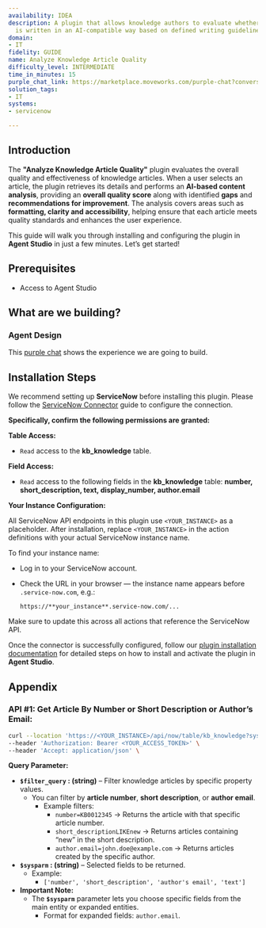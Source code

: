 ```yaml
---
availability: IDEA
description: A plugin that allows knowledge authors to evaluate whether a KB article
  is written in an AI-compatible way based on defined writing guidelines.
domain:
- IT
fidelity: GUIDE
name: Analyze Knowledge Article Quality
difficulty_level: INTERMEDIATE
time_in_minutes: 15
purple_chat_link: https://marketplace.moveworks.com/purple-chat?conversation=%7B%22messages%22%3A%5B%7B%22role%22%3A%22user%22%2C%22parts%22%3A%5B%7B%22richText%22%3A%22%3Cp+xmlns%3D%5C%22http%3A%2F%2Fwww.w3.org%2F1999%2Fxhtml%5C%22%3EEvaluate+my+KB+Article+called%3A+%27How+to+set+up+VPN+for+remote+access%27.%3C%2Fp%3E%22%7D%5D%7D%2C%7B%22role%22%3A%22assistant%22%2C%22parts%22%3A%5B%7B%22richText%22%3A%22%3Cp+xmlns%3D%5C%22http%3A%2F%2Fwww.w3.org%2F1999%2Fxhtml%5C%22%3EI+can+help+you+evaluate+a+Knowledge+Base+article.+How+would+you+like+to+find+the+article%3F%3C%2Fp%3E%3Col+xmlns%3D%5C%22http%3A%2F%2Fwww.w3.org%2F1999%2Fxhtml%5C%22%3E%3Cli%3ESearch+by+Description%3C%2Fli%3E%3Cli%3ESearch+by+Article+Number%3C%2Fli%3E%3Cli%3EArticles+Assigned+to+Me%3C%2Fli%3E%3C%2Fol%3E%22%7D%5D%7D%2C%7B%22role%22%3A%22user%22%2C%22parts%22%3A%5B%7B%22richText%22%3A%22%3Cp+xmlns%3D%5C%22http%3A%2F%2Fwww.w3.org%2F1999%2Fxhtml%5C%22%3ESearch+by+Description%3C%2Fp%3E%22%7D%5D%7D%2C%7B%22role%22%3A%22assistant%22%2C%22parts%22%3A%5B%7B%22richText%22%3A%22%3Cp+xmlns%3D%5C%22http%3A%2F%2Fwww.w3.org%2F1999%2Fxhtml%5C%22%3EPlease+provide+a+description+or+keywords+for+the+article+you%27re+looking+for.%3C%2Fp%3E%22%7D%5D%7D%2C%7B%22role%22%3A%22user%22%2C%22parts%22%3A%5B%7B%22richText%22%3A%22%3Cp+xmlns%3D%5C%22http%3A%2F%2Fwww.w3.org%2F1999%2Fxhtml%5C%22%3EVPN+remote+access%3C%2Fp%3E%22%7D%5D%7D%2C%7B%22role%22%3A%22assistant%22%2C%22parts%22%3A%5B%7B%22reasoningSteps%22%3A%5B%7B%22status%22%3A%22pending%22%2C%22richText%22%3A%22Searching+for+KB+articles+with+description+%27VPN+remote+access%27+in+%3Cb+xmlns%3D%5C%22http%3A%2F%2Fwww.w3.org%2F1999%2Fxhtml%5C%22%3EServiceNow%3C%2Fb%3E...%22%7D%5D%7D%2C%7B%22reasoningSteps%22%3A%5B%7B%22status%22%3A%22success%22%2C%22richText%22%3A%22Found+3+matching+articles.%22%7D%5D%7D%2C%7B%22richText%22%3A%22%3Cp+xmlns%3D%5C%22http%3A%2F%2Fwww.w3.org%2F1999%2Fxhtml%5C%22%3EI+found+a+few+articles+related+to+%27VPN+remote+access%27.+Which+one+would+you+like+to+evaluate%3F%3C%2Fp%3E%3Col+xmlns%3D%5C%22http%3A%2F%2Fwww.w3.org%2F1999%2Fxhtml%5C%22%3E%3Cli%3EKB00105%3A+How+to+set+up+VPN+for+remote+access%3C%2Fli%3E%3Cli%3EKB00112%3A+Troubleshooting+VPN+Connections%3C%2Fli%3E%3Cli%3EKB00108%3A+VPN+Client+Installation+Guide%3C%2Fli%3E%3C%2Fol%3E%22%7D%5D%7D%2C%7B%22role%22%3A%22user%22%2C%22parts%22%3A%5B%7B%22richText%22%3A%22%3Cp+xmlns%3D%5C%22http%3A%2F%2Fwww.w3.org%2F1999%2Fxhtml%5C%22%3EKB00105%3A+How+to+set+up+VPN+for+remote+access%3C%2Fp%3E%22%7D%5D%7D%2C%7B%22role%22%3A%22assistant%22%2C%22parts%22%3A%5B%7B%22reasoningSteps%22%3A%5B%7B%22status%22%3A%22pending%22%2C%22richText%22%3A%22Retrieving+content+for+%27KB00105%27+from+%3Cb+xmlns%3D%5C%22http%3A%2F%2Fwww.w3.org%2F1999%2Fxhtml%5C%22%3EServiceNow%3C%2Fb%3E...%22%7D%5D%7D%2C%7B%22reasoningSteps%22%3A%5B%7B%22status%22%3A%22success%22%2C%22richText%22%3A%22Content+retrieved.+Analyzing+for+AI+compatibility...%22%7D%5D%7D%2C%7B%22richText%22%3A%22%3Cp+xmlns%3D%5C%22http%3A%2F%2Fwww.w3.org%2F1999%2Fxhtml%5C%22%3EHere%27s+the+AI+compatibility+evaluation+for+%3Cstrong%3E%27How+to+set+up+VPN+for+remote+access%27%3C%2Fstrong%3E%3A%3C%2Fp%3E%3Cul+xmlns%3D%5C%22http%3A%2F%2Fwww.w3.org%2F1999%2Fxhtml%5C%22%3E%3Cli%3E%3Cp%3E%3Cstrong%3EOverall+AI+Score%3C%2Fstrong%3E%3A+8%2F10+%28Good%29%3C%2Fp%3E%3C%2Fli%3E%3Cli%3E%3Cp%3E%3Cstrong%3EGaps+Identified%3C%2Fstrong%3E%3A%3C%2Fp%3E%3Cul%3E%3Cli%3E%3Cp%3ELack+of+clear%2C+concise+headings.%3C%2Fp%3E%3C%2Fli%3E%3Cli%3E%3Cp%3ESome+paragraphs+are+too+long+for+snippetization.%3C%2Fp%3E%3C%2Fli%3E%3Cli%3E%3Cp%3EMissing+a+summary+sentence+at+the+beginning.%3C%2Fp%3E%3C%2Fli%3E%3C%2Ful%3E%3C%2Fli%3E%3Cli%3E%3Cp%3E%3Cstrong%3ESuggestions+for+Improvement%3C%2Fstrong%3E%3A%3C%2Fp%3E%3Cul%3E%3Cli%3E%3Cp%3EBreak+down+%27Connection+Steps%27+into+smaller%2C+numbered+steps+with+distinct+headings.%3C%2Fp%3E%3C%2Fli%3E%3Cli%3E%3Cp%3EAdd+a+brief+introductory+sentence+summarizing+the+article%27s+main+purpose.%3C%2Fp%3E%3C%2Fli%3E%3Cli%3E%3Cp%3EEnsure+each+paragraph+focuses+on+a+single+idea.%3C%2Fp%3E%3C%2Fli%3E%3C%2Ful%3E%3C%2Fli%3E%3C%2Ful%3E%3Cp+xmlns%3D%5C%22http%3A%2F%2Fwww.w3.org%2F1999%2Fxhtml%5C%22%3EThese+improvements+will+help+the+AI+more+accurately+extract+key+information+and+present+it+to+users+efficiently.%3C%2Fp%3E%22%7D%2C%7B%22citations%22%3A%5B%7B%22connectorName%22%3A%22servicenow%22%2C%22citationTitle%22%3A%22KB00105%3A+How+to+set+up+VPN+for+remote+access%22%7D%5D%7D%5D%7D%5D%7D
solution_tags:
- IT
systems:
- servicenow

---
```

## **Introduction**

The **"Analyze Knowledge Article Quality"** plugin evaluates the overall quality and effectiveness of knowledge articles. When a user selects an article, the plugin retrieves its details and performs an **AI-based content analysis**, providing an **overall quality score** along with identified **gaps** and **recommendations for improvement**. The analysis covers areas such as **formatting, clarity and accessibility**, helping ensure that each article meets quality standards and enhances the user experience.

This guide will walk you through installing and configuring the plugin in **Agent Studio** in just a few minutes. Let’s get started!

## **Prerequisites**

- Access to Agent Studio

## **What are we building?**

### **Agent Design**

This [purple chat](https://marketplace.moveworks.com/purple-chat?conversation=%7B%22messages%22%3A%5B%7B%22role%22%3A%22user%22%2C%22parts%22%3A%5B%7B%22richText%22%3A%22%3Cp+xmlns%3D%5C%22http%3A%2F%2Fwww.w3.org%2F1999%2Fxhtml%5C%22%3EEvaluate+my+KB+Article+called%3A+%27How+to+set+up+VPN+for+remote+access%27.%3C%2Fp%3E%22%7D%5D%7D%2C%7B%22role%22%3A%22assistant%22%2C%22parts%22%3A%5B%7B%22richText%22%3A%22%3Cp+xmlns%3D%5C%22http%3A%2F%2Fwww.w3.org%2F1999%2Fxhtml%5C%22%3EI+can+help+you+evaluate+a+Knowledge+Base+article.+How+would+you+like+to+find+the+article%3F%3C%2Fp%3E%3Col+xmlns%3D%5C%22http%3A%2F%2Fwww.w3.org%2F1999%2Fxhtml%5C%22%3E%3Cli%3ESearch+by+Description%3C%2Fli%3E%3Cli%3ESearch+by+Article+Number%3C%2Fli%3E%3Cli%3EArticles+Assigned+to+Me%3C%2Fli%3E%3C%2Fol%3E%22%7D%5D%7D%2C%7B%22role%22%3A%22user%22%2C%22parts%22%3A%5B%7B%22richText%22%3A%22%3Cp+xmlns%3D%5C%22http%3A%2F%2Fwww.w3.org%2F1999%2Fxhtml%5C%22%3ESearch+by+Description%3C%2Fp%3E%22%7D%5D%7D%2C%7B%22role%22%3A%22assistant%22%2C%22parts%22%3A%5B%7B%22richText%22%3A%22%3Cp+xmlns%3D%5C%22http%3A%2F%2Fwww.w3.org%2F1999%2Fxhtml%5C%22%3EPlease+provide+a+description+or+keywords+for+the+article+you%27re+looking+for.%3C%2Fp%3E%22%7D%5D%7D%2C%7B%22role%22%3A%22user%22%2C%22parts%22%3A%5B%7B%22richText%22%3A%22%3Cp+xmlns%3D%5C%22http%3A%2F%2Fwww.w3.org%2F1999%2Fxhtml%5C%22%3EVPN+remote+access%3C%2Fp%3E%22%7D%5D%7D%2C%7B%22role%22%3A%22assistant%22%2C%22parts%22%3A%5B%7B%22reasoningSteps%22%3A%5B%7B%22status%22%3A%22pending%22%2C%22richText%22%3A%22Searching+for+KB+articles+with+description+%27VPN+remote+access%27+in+%3Cb+xmlns%3D%5C%22http%3A%2F%2Fwww.w3.org%2F1999%2Fxhtml%5C%22%3EServiceNow%3C%2Fb%3E...%22%7D%5D%7D%2C%7B%22reasoningSteps%22%3A%5B%7B%22status%22%3A%22success%22%2C%22richText%22%3A%22Found+3+matching+articles.%22%7D%5D%7D%2C%7B%22richText%22%3A%22%3Cp+xmlns%3D%5C%22http%3A%2F%2Fwww.w3.org%2F1999%2Fxhtml%5C%22%3EI+found+a+few+articles+related+to+%27VPN+remote+access%27.+Which+one+would+you+like+to+evaluate%3F%3C%2Fp%3E%3Col+xmlns%3D%5C%22http%3A%2F%2Fwww.w3.org%2F1999%2Fxhtml%5C%22%3E%3Cli%3EKB00105%3A+How+to+set+up+VPN+for+remote+access%3C%2Fli%3E%3Cli%3EKB00112%3A+Troubleshooting+VPN+Connections%3C%2Fli%3E%3Cli%3EKB00108%3A+VPN+Client+Installation+Guide%3C%2Fli%3E%3C%2Fol%3E%22%7D%5D%7D%2C%7B%22role%22%3A%22user%22%2C%22parts%22%3A%5B%7B%22richText%22%3A%22%3Cp+xmlns%3D%5C%22http%3A%2F%2Fwww.w3.org%2F1999%2Fxhtml%5C%22%3EKB00105%3A+How+to+set+up+VPN+for+remote+access%3C%2Fp%3E%22%7D%5D%7D%2C%7B%22role%22%3A%22assistant%22%2C%22parts%22%3A%5B%7B%22reasoningSteps%22%3A%5B%7B%22status%22%3A%22pending%22%2C%22richText%22%3A%22Retrieving+content+for+%27KB00105%27+from+%3Cb+xmlns%3D%5C%22http%3A%2F%2Fwww.w3.org%2F1999%2Fxhtml%5C%22%3EServiceNow%3C%2Fb%3E...%22%7D%5D%7D%2C%7B%22reasoningSteps%22%3A%5B%7B%22status%22%3A%22success%22%2C%22richText%22%3A%22Content+retrieved.+Analyzing+for+AI+compatibility...%22%7D%5D%7D%2C%7B%22richText%22%3A%22%3Cp+xmlns%3D%5C%22http%3A%2F%2Fwww.w3.org%2F1999%2Fxhtml%5C%22%3EHere%27s+the+AI+compatibility+evaluation+for+%3Cstrong%3E%27How+to+set+up+VPN+for+remote+access%27%3C%2Fstrong%3E%3A%3C%2Fp%3E%3Cul+xmlns%3D%5C%22http%3A%2F%2Fwww.w3.org%2F1999%2Fxhtml%5C%22%3E%3Cli%3E%3Cp%3E%3Cstrong%3EOverall+AI+Score%3C%2Fstrong%3E%3A+8%2F10+%28Good%29%3C%2Fp%3E%3C%2Fli%3E%3Cli%3E%3Cp%3E%3Cstrong%3EGaps+Identified%3C%2Fstrong%3E%3A%3C%2Fp%3E%3Cul%3E%3Cli%3E%3Cp%3ELack+of+clear%2C+concise+headings.%3C%2Fp%3E%3C%2Fli%3E%3Cli%3E%3Cp%3ESome+paragraphs+are+too+long+for+snippetization.%3C%2Fp%3E%3C%2Fli%3E%3Cli%3E%3Cp%3EMissing+a+summary+sentence+at+the+beginning.%3C%2Fp%3E%3C%2Fli%3E%3C%2Ful%3E%3C%2Fli%3E%3Cli%3E%3Cp%3E%3Cstrong%3ESuggestions+for+Improvement%3C%2Fstrong%3E%3A%3C%2Fp%3E%3Cul%3E%3Cli%3E%3Cp%3EBreak+down+%27Connection+Steps%27+into+smaller%2C+numbered+steps+with+distinct+headings.%3C%2Fp%3E%3C%2Fli%3E%3Cli%3E%3Cp%3EAdd+a+brief+introductory+sentence+summarizing+the+article%27s+main+purpose.%3C%2Fp%3E%3C%2Fli%3E%3Cli%3E%3Cp%3EEnsure+each+paragraph+focuses+on+a+single+idea.%3C%2Fp%3E%3C%2Fli%3E%3C%2Ful%3E%3C%2Fli%3E%3C%2Ful%3E%3Cp+xmlns%3D%5C%22http%3A%2F%2Fwww.w3.org%2F1999%2Fxhtml%5C%22%3EThese+improvements+will+help+the+AI+more+accurately+extract+key+information+and+present+it+to+users+efficiently.%3C%2Fp%3E%22%7D%2C%7B%22citations%22%3A%5B%7B%22connectorName%22%3A%22servicenow%22%2C%22citationTitle%22%3A%22KB00105%3A+How+to+set+up+VPN+for+remote+access%22%7D%5D%7D%5D%7D%5D%7D) shows the experience we are going to build.

## **Installation Steps**

We recommend setting up **ServiceNow** before installing this plugin. Please follow the [ServiceNow Connector](https://marketplace.moveworks.com/connectors/servicenow#how-to-implement) guide to configure the connection.

**Specifically, confirm the following permissions are granted:**

**Table Access:**

- `Read` access to the **kb_knowledge** table.

**Field Access:**

- `Read` access to the following fields in the **kb_knowledge** table:  **number, short_description, text, display_number, author.email**

**Your Instance Configuration:**

All ServiceNow API endpoints in this plugin use `<YOUR_INSTANCE>` as a placeholder. After installation, replace `<YOUR_INSTANCE>` in the action definitions with your actual ServiceNow instance name.

To find your instance name:

- Log in to your ServiceNow account.
- Check the URL in your browser — the instance name appears before `.service-now.com`, e.g.:
    
    `https://**your_instance**.service-now.com/...`
    

Make sure to update this across all actions that reference the ServiceNow API.

Once the connector is successfully configured, follow our [plugin installation documentation](https://help.moveworks.com/docs/ai-agent-marketplace-installation) for detailed steps on how to install and activate the plugin in **Agent Studio**.

## **Appendix**

### **API #1: Get Article By Number or Short Description or Author’s Email:**

```bash
curl --location 'https://<YOUR_INSTANCE>/api/now/table/kb_knowledge?sysparm_query={{filter_query}}&sysparm_fields=number,short_description,text,display_number,author.email' \
--header 'Authorization: Bearer <YOUR_ACCESS_TOKEN>' \
--header 'Accept: application/json' \
```

**Query Parameter:**

- **`$filter_query` : (string)** – Filter knowledge articles by specific property values.
    - You can filter by **article number**, **short description**, or **author email**.
        - Example filters:
            - `number=KB0012345` → Returns the article with that specific article number.
            - `short_descriptionLIKEnew` → Returns articles containing “new” in the short description.
            - `author.email=john.doe@example.com` → Returns articles created by the specific author.
- **`$sysparm` : (string)** – Selected fields to be returned.
    - Example:
        - `['number', 'short_description', 'author's email', 'text']`
- **Important Note:**
    - The **`$sysparm`** parameter lets you choose specific fields from the main entity or expanded entities.
        - Format for expanded fields: `author.email`.
